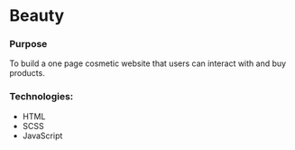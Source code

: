 # Beauty
### Purpose
To build a one page cosmetic website that users can interact with and buy products.

### Technologies:
  * HTML
  * SCSS
  * JavaScript
